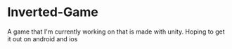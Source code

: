 # Inverted-Game
A game that I'm currently working on that is made with unity. Hoping to get it out on android and ios
